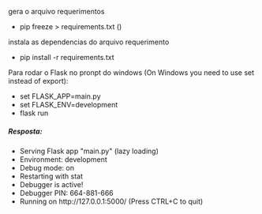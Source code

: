 <p>gera o arquivo requerimentos</p>
<ul>
<li>
pip freeze > requirements.txt ()
</li>
</ul>
<p> instala as dependencias do arquivo requerimento </p>
<ul>
<li>pip install -r requirements.txt</li>
</ul>

<p>Para rodar o Flask no pronpt do windows (On Windows you need to use set instead of export):</p>
<ul>
<li> set FLASK_APP=main.py </li>
<li> set FLASK_ENV=development </li>
<li>flask run</li>
</ul>
<h5>  Resposta: </h5>
<ul>
 <li> Serving Flask app "main.py" (lazy loading)</li>
 <li> Environment: development</li>
 <li> Debug mode: on</li>
 <li> Restarting with stat</li>
 <li> Debugger is active!</li>
 <li> Debugger PIN: 664-881-666</li>
 <li> Running on http://127.0.0.1:5000/ (Press CTRL+C to quit)</li>
</ul>